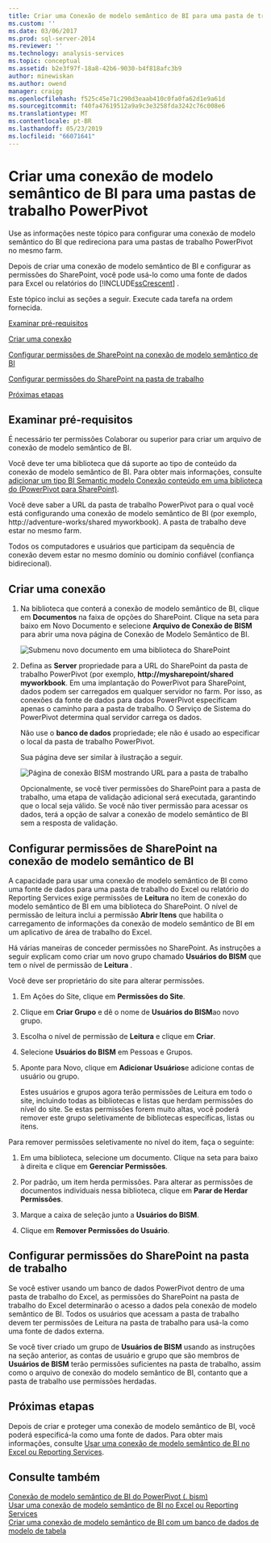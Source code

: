 ```yaml
---
title: Criar uma Conexão de modelo semântico de BI para uma pasta de trabalho PowerPivot | Microsoft Docs
ms.custom: ''
ms.date: 03/06/2017
ms.prod: sql-server-2014
ms.reviewer: ''
ms.technology: analysis-services
ms.topic: conceptual
ms.assetid: b2e3f97f-18a8-42b6-9030-b4f818afc3b9
author: minewiskan
ms.author: owend
manager: craigg
ms.openlocfilehash: f525c45e71c290d3eaab410c0fa0fa62d1e9a61d
ms.sourcegitcommit: f40fa47619512a9a9c3e3258fda3242c76c008e6
ms.translationtype: MT
ms.contentlocale: pt-BR
ms.lasthandoff: 05/23/2019
ms.locfileid: "66071641"
---
```

# <a name="create-a-bi-semantic-model-connection-to-a-powerpivot-workbook"></a>Criar uma conexão de modelo semântico de BI para uma pastas de trabalho PowerPivot
  Use as informações neste tópico para configurar uma conexão de modelo semântico do BI que redireciona para uma pastas de trabalho PowerPivot no mesmo farm.  
  
 Depois de criar uma conexão de modelo semântico de BI e configurar as permissões do SharePoint, você pode usá-lo como uma fonte de dados para Excel ou relatórios do [!INCLUDE[ssCrescent](../../includes/sscrescent-md.md)] .  
  
 Este tópico inclui as seções a seguir. Execute cada tarefa na ordem fornecida.  
  
 [Examinar pré-requisitos](#bkmk_prereq)  
  
 [Criar uma conexão](#bkmk_create)  
  
 [Configurar permissões de SharePoint na conexão de modelo semântico de BI](#bkmk_permissions)  
  
 [Configurar permissões do SharePoint na pasta de trabalho](#bkmk_userdb)  
  
 [Próximas etapas](#bkmk_next)  
  
##  <a name="bkmk_prereq"></a> Examinar pré-requisitos  
 É necessário ter permissões Colaborar ou superior para criar um arquivo de conexão de modelo semântico de BI.  
  
 Você deve ter uma biblioteca que dá suporte ao tipo de conteúdo da conexão de modelo semântico de BI. Para obter mais informações, consulte [adicionar um tipo BI Semantic modelo Conexão conteúdo em uma biblioteca do &#40;PowerPivot para SharePoint&#41;](add-bi-semantic-model-connection-content-type-to-library.md).  
  
 Você deve saber a URL da pasta de trabalho PowerPivot para o qual você está configurando uma conexão de modelo semântico de BI (por exemplo, http://adventure-works/shared myworkbook). A pasta de trabalho deve estar no mesmo farm.  
  
 Todos os computadores e usuários que participam da sequência de conexão devem estar no mesmo domínio ou domínio confiável (confiança bidirecional).  
  
##  <a name="bkmk_create"></a> Criar uma conexão  
  
1.  Na biblioteca que conterá a conexão de modelo semântico de BI, clique em **Documentos** na faixa de opções do SharePoint. Clique na seta para baixo em Novo Documento e selecione **Arquivo de Conexão de BISM** para abrir uma nova página de Conexão de Modelo Semântico de BI.  
  
     ![Submenu novo documento em uma biblioteca do SharePoint](../media/ssas-bismconnection-new.gif "submenu novo documento na biblioteca do SharePoint")  
  
2.  Defina as **Server** propriedade para a URL do SharePoint da pasta de trabalho PowerPivot (por exemplo,  **http://mysharepoint/shared myworkbook**. Em uma implantação do PowerPivot para SharePoint, dados podem ser carregados em qualquer servidor no farm. Por isso, as conexões da fonte de dados para dados PowerPivot especificam apenas o caminho para a pasta de trabalho. O Serviço de Sistema do PowerPivot determina qual servidor carrega os dados.  
  
     Não use o **banco de dados** propriedade; ele não é usado ao especificar o local da pasta de trabalho PowerPivot.  
  
     Sua página deve ser similar à ilustração a seguir.  
  
     ![Página de conexão BISM mostrando URL para a pasta de trabalho](../media/ssas-bismconnection-ppvtds.gif "página de conexão BISM mostrando URL para a pasta de trabalho")  
  
     Opcionalmente, se você tiver permissões do SharePoint para a pasta de trabalho, uma etapa de validação adicional será executada, garantindo que o local seja válido. Se você não tiver permissão para acessar os dados, terá a opção de salvar a conexão de modelo semântico de BI sem a resposta de validação.  
  
##  <a name="bkmk_permissions"></a> Configurar permissões de SharePoint na conexão de modelo semântico de BI  
 A capacidade para usar uma conexão de modelo semântico de BI como uma fonte de dados para uma pasta de trabalho do Excel ou relatório do Reporting Services exige permissões de **Leitura** no item de conexão do modelo semântico de BI em uma biblioteca do SharePoint. O nível de permissão de leitura inclui a permissão **Abrir Itens** que habilita o carregamento de informações da conexão de modelo semântico de BI em um aplicativo de área de trabalho do Excel.  
  
 Há várias maneiras de conceder permissões no SharePoint. As instruções a seguir explicam como criar um novo grupo chamado **Usuários do BISM** que tem o nível de permissão de **Leitura** .  
  
 Você deve ser proprietário do site para alterar permissões.  
  
1.  Em Ações do Site, clique em **Permissões do Site**.  
  
2.  Clique em **Criar Grupo** e dê o nome de **Usuários do BISM**ao novo grupo.  
  
3.  Escolha o nível de permissão de **Leitura** e clique em **Criar**.  
  
4.  Selecione **Usuários do BISM** em Pessoas e Grupos.  
  
5.  Aponte para Novo, clique em **Adicionar Usuários**e adicione contas de usuário ou grupo.  
  
     Estes usuários e grupos agora terão permissões de Leitura em todo o site, incluindo todas as bibliotecas e listas que herdam permissões do nível do site. Se estas permissões forem muito altas, você poderá remover este grupo seletivamente de bibliotecas específicas, listas ou itens.  
  
 Para remover permissões seletivamente no nível do item, faça o seguinte:  
  
1.  Em uma biblioteca, selecione um documento. Clique na seta para baixo à direita e clique em **Gerenciar Permissões**.  
  
2.  Por padrão, um item herda permissões. Para alterar as permissões de documentos individuais nessa biblioteca, clique em **Parar de Herdar Permissões**.  
  
3.  Marque a caixa de seleção junto a **Usuários do BISM**.  
  
4.  Clique em **Remover Permissões do Usuário**.  
  
##  <a name="bkmk_userdb"></a> Configurar permissões do SharePoint na pasta de trabalho  
 Se você estiver usando um banco de dados PowerPivot dentro de uma pasta de trabalho do Excel, as permissões do SharePoint na pasta de trabalho do Excel determinarão o acesso a dados pela conexão de modelo semântico de BI. Todos os usuários que acessam a pasta de trabalho devem ter permissões de Leitura na pasta de trabalho para usá-la como uma fonte de dados externa.  
  
 Se você tiver criado um grupo de **Usuários de BISM** usando as instruções na seção anterior, as contas de usuário e grupo que são membros de **Usuários de BISM** terão permissões suficientes na pasta de trabalho, assim como o arquivo de conexão do modelo semântico de BI, contanto que a pasta de trabalho use permissões herdadas.  
  
##  <a name="bkmk_next"></a> Próximas etapas  
 Depois de criar e proteger uma conexão de modelo semântico de BI, você poderá especificá-la como uma fonte de dados. Para obter mais informações, consulte [Usar uma conexão de modelo semântico de BI no Excel ou Reporting Services](use-a-bi-semantic-model-connection-in-excel-or-reporting-services.md).  
  
## <a name="see-also"></a>Consulte também  
 [Conexão de modelo semântico de BI do PowerPivot &#40;. bism&#41;](power-pivot-bi-semantic-model-connection-bism.md)   
 [Usar uma conexão de modelo semântico de BI no Excel ou Reporting Services](use-a-bi-semantic-model-connection-in-excel-or-reporting-services.md)   
 [Criar uma conexão de modelo semântico de BI com um banco de dados de modelo de tabela](create-a-bi-semantic-model-connection-to-a-tabular-model-database.md)  
  
  
